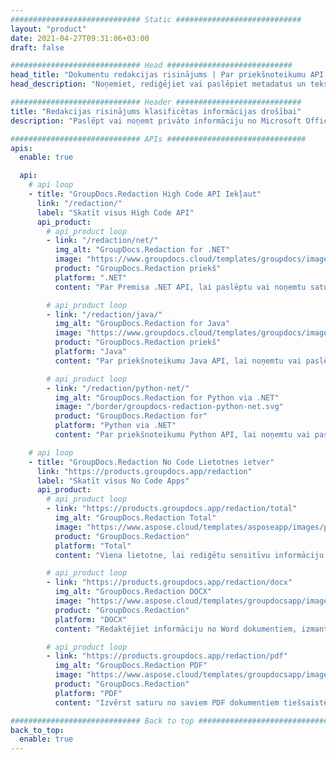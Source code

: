 ```yaml
---
############################# Static ############################
layout: "product"
date: 2021-04-27T09:31:06+03:00
draft: false

############################# Head ############################
head_title: "Dokumentu redakcijas risinājums | Par priekšnoteikumu API un bezmaksas lietotni"
head_description: "Noņemiet, rediģējiet vai paslēpiet metadatus un teksta saturu MS Office Word dokumentos, Excel izklājlapās, PowerPoint prezentācijās, PDF un attēlu failu formātos."

############################# Header ############################
title: "Redakcijas risinājums klasificētas informācijas drošībai"
description: "Paslēpt vai noņemt privāto informāciju no Microsoft Office dokumentiem, izklājlapām, prezentācijām, PDF un attēliem."

############################# APIs ###############################
apis:
  enable: true

  api:
    # api loop
    - title: "GroupDocs.Redaction High Code API Iekļaut"
      link: "/redaction/"
      label: "Skatīt visus High Code API"
      api_product:
        # api_product loop
        - link: "/redaction/net/"
          img_alt: "GroupDocs.Redaction for .NET"
          image: "https://www.groupdocs.cloud/templates/groupdocs/images/product-logos/groupdocs-redaction-net.png"
          product: "GroupDocs.Redaction priekš"
          platform: ".NET"
          content: "Par Premisa .NET API, lai paslēptu vai noņemtu saturu un metadatus no personiskajiem dokumentiem."

        # api_product loop
        - link: "/redaction/java/"
          img_alt: "GroupDocs.Redaction for Java"
          image: "https://www.groupdocs.cloud/templates/groupdocs/images/product-logos/groupdocs-redaction-java.png"
          product: "GroupDocs.Redaction priekš"
          platform: "Java"
          content: "Par priekšnoteikumu Java API, lai noņemtu vai paslēptu tekstu no satura un atbalstīto failu formātu metadatiem."

        # api_product loop
        - link: "/redaction/python-net/"
          img_alt: "GroupDocs.Redaction for Python via .NET"
          image: "/border/groupdocs-redaction-python-net.svg"
          product: "GroupDocs.Redaction for"
          platform: "Python via .NET"
          content: "Par priekšnoteikumu Python API, lai noņemtu vai paslēptu tekstu no satura un atbalstīto failu formātu metadatiem."

    # api loop
    - title: "GroupDocs.Redaction No Code Lietotnes ietver"
      link: "https://products.groupdocs.app/redaction"
      label: "Skatīt visus No Code Apps"
      api_product:
        # api_product loop
        - link: "https://products.groupdocs.app/redaction/total"
          img_alt: "GroupDocs.Redaction Total"
          image: "https://www.aspose.cloud/templates/asposeapp/images/products/logo/asposeredaction-app.png"
          product: "GroupDocs.Redaction"
          platform: "Total"
          content: "Viena lietotne, lai rediģētu sensitīvu informāciju no Word, Excel, PowerPoint, PDF un daudziem citiem dokumentu veidiem."

        # api_product loop
        - link: "https://products.groupdocs.app/redaction/docx"
          img_alt: "GroupDocs.Redaction DOCX"
          image: "https://www.aspose.cloud/templates/groupdocsapp/images/products/logo/groupdocswords-app.png"
          product: "GroupDocs.Redaction"
          platform: "DOCX"
          content: "Redaktējiet informāciju no Word dokumentiem, izmantojot jebkuru tīmekļa pārlūkprogrammu."

        # api_product loop
        - link: "https://products.groupdocs.app/redaction/pdf"
          img_alt: "GroupDocs.Redaction PDF"
          image: "https://www.aspose.cloud/templates/groupdocsapp/images/products/logo/groupdocspdf-app.png"
          product: "GroupDocs.Redaction"
          platform: "PDF"
          content: "Izvērst saturu no saviem PDF dokumentiem tiešsaistē bez maksas."

############################# Back to top ###############################
back_to_top:
  enable: true
---
```


